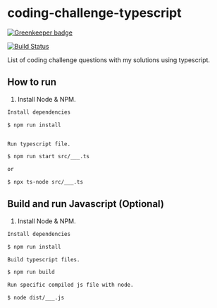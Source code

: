 # coding-challenge-typescript

[![Greenkeeper badge](https://badges.greenkeeper.io/shawnkoon/coding-challenge-typescript.svg)](https://greenkeeper.io/)

[![Build Status](https://travis-ci.org/shawnkoon/coding-challenge-typescript.svg?branch=master)](https://travis-ci.org/shawnkoon/coding-challenge-typescript)

List of coding challenge questions with my solutions using typescript.

## How to run

1. Install Node & NPM.

```bash
Install dependencies

$ npm run install


Run typescript file.

$ npm run start src/___.ts

or

$ npx ts-node src/___.ts
```

## Build and run Javascript (Optional)

1. Install Node & NPM.

```bash
Install dependencies

$ npm run install

Build typescript files.

$ npm run build

Run specific compiled js file with node.

$ node dist/___.js

```
